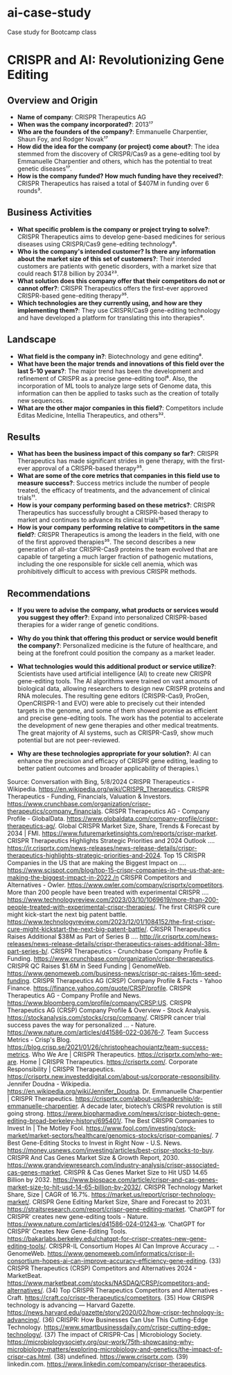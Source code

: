 # ai-case-study
Case study for Bootcamp class 
# CRISPR and AI: Revolutionizing Gene Editing

## Overview and Origin

* **Name of company**: CRISPR Therapeutics AG
* **When was the company incorporated?**: 2013¹⁷
* **Who are the founders of the company?**: Emmanuelle Charpentier, Shaun Foy, and Rodger Novak¹⁷
* **How did the idea for the company (or project) come about?**: The idea stemmed from the discovery of CRISPR/Cas9 as a gene-editing tool by Emmanuelle Charpentier and others, which has the potential to treat genetic diseases¹⁷.
* **How is the company funded? How much funding have they received?**: CRISPR Therapeutics has raised a total of $407M in funding over 6 rounds³.

## Business Activities

* **What specific problem is the company or project trying to solve?**: CRISPR Therapeutics aims to develop gene-based medicines for serious diseases using CRISPR/Cas9 gene-editing technology⁸.
* **Who is the company's intended customer? Is there any information about the market size of this set of customers?**: Their intended customers are patients with genetic disorders, with a market size that could reach $17.8 billion by 2034²³.
* **What solution does this company offer that their competitors do not or cannot offer?**: CRISPR Therapeutics offers the first-ever approved CRISPR-based gene-editing therapy³⁵.
* **Which technologies are they currently using, and how are they implementing them?**: They use CRISPR/Cas9 gene-editing technology and have developed a platform for translating this into therapies⁸.

## Landscape

* **What field is the company in?**: Biotechnology and gene editing⁸.
* **What have been the major trends and innovations of this field over the last 5-10 years?**: The major trend has been the development and refinement of CRISPR as a precise gene-editing tool⁶. Also, the incorporation of ML tools to analyze large sets of Genome data, this information can then be applied to tasks such as the creation of totally new sequences. 
* **What are the other major companies in this field?**: Competitors include Editas Medicine, Intellia Therapeutics, and others³².

## Results

* **What has been the business impact of this company so far?**: CRISPR Therapeutics has made significant strides in gene therapy, with the first-ever approval of a CRISPR-based therapy³⁵.
* **What are some of the core metrics that companies in this field use to measure success?**: Success metrics include the number of people treated, the efficacy of treatments, and the advancement of clinical trials¹¹.
* **How is your company performing based on these metrics?**: CRISPR Therapeutics has successfully brought a CRISPR-based therapy to market and continues to advance its clinical trials³⁵.
* **How is your company performing relative to competitors in the same field?**: CRISPR Therapeutics is among the leaders in the field, with one of the first approved therapies³⁵.  The second describes a new generation of all-star CRISPR-Cas9 proteins the team evolved that are capable of targeting a much larger fraction of pathogenic mutations, including the one responsible for sickle cell anemia, which was prohibitively difficult to access with previous CRISPR methods.


## Recommendations

* **If you were to advise the company, what products or services would you suggest they offer?**: Expand into personalized CRISPR-based therapies for a wider range of genetic conditions.
* **Why do you think that offering this product or service would benefit the company?**: Personalized medicine is the future of healthcare, and being at the forefront could position the company as a market leader.
* **What technologies would this additional product or service utilize?**: Scientists have used artificial intelligence (AI) to create new CRISPR gene-editing tools. The AI algorithms were trained on vast amounts of biological data, allowing researchers to design new CRISPR proteins and RNA molecules. The resulting gene editors (CRISPR-Cas9, ProGen, OpenCRISPR-1 and EVO) were able to precisely cut their intended targets in the genome, and some of them showed promise as efficient and precise gene-editing tools. The work has the potential to accelerate the development of new gene therapies and other medical treatments. The great majority of AI systems, such as CRISPR-Cas9, show much potential but are not peer-reviewed.

* **Why are these technologies appropriate for your solution?**: AI can enhance the precision and efficacy of CRISPR gene editing, leading to better patient outcomes and broader applicability of therapies.\

Source: Conversation with Bing, 5/8/2024
CRISPR Therapeutics - Wikipedia. https://en.wikipedia.org/wiki/CRISPR_Therapeutics.
CRISPR Therapeutics - Funding, Financials, Valuation & Investors. https://www.crunchbase.com/organization/crispr-therapeutics/company_financials.
CRISPR Therapeutics AG - Company Profile - GlobalData. https://www.globaldata.com/company-profile/crispr-therapeutics-ag/.
Global CRISPR Market Size, Share, Trends & Forecast by 2034 | FMI. https://www.futuremarketinsights.com/reports/crispr-market.
CRISPR Therapeutics Highlights Strategic Priorities and 2024 Outlook .... https://ir.crisprtx.com/news-releases/news-release-details/crispr-therapeutics-highlights-strategic-priorities-and-2024.
Top 15 CRISPR Companies in the US that are making the Biggest Impact on .... https://www.scispot.com/blog/top-15-crispr-companies-in-the-us-that-are-making-the-biggest-impact-in-2022./n
CRISPR Competitors and Alternatives - Owler. https://www.owler.com/company/crisprtx/competitors.
More than 200 people have been treated with experimental CRISPR .... https://www.technologyreview.com/2023/03/10/1069619/more-than-200-people-treated-with-experimental-crispr-therapies/.
The first CRISPR cure might kick-start the next big patent battle. https://www.technologyreview.com/2023/12/01/1084152/the-first-crispr-cure-might-kickstart-the-next-big-patent-battle/.
CRISPR Therapeutics Raises Additional $38M as Part of Series B .... http://ir.crisprtx.com/news-releases/news-release-details/crispr-therapeutics-raises-additional-38m-part-series-b/.
CRISPR Therapeutics - Crunchbase Company Profile & Funding. https://www.crunchbase.com/organization/crispr-therapeutics.
CRISPR QC Raises $1.6M in Seed Funding | GenomeWeb. https://www.genomeweb.com/business-news/crispr-qc-raises-16m-seed-funding.
CRISPR Therapeutics AG (CRSP) Company Profile & Facts - Yahoo Finance. https://finance.yahoo.com/quote/CRSP/profile.
CRISPR Therapeutics AG - Company Profile and News. https://www.bloomberg.com/profile/company/CRSP:US.
CRISPR Therapeutics AG (CRSP) Company Profile & Overview - Stock Analysis. https://stockanalysis.com/stocks/crsp/company/.
CRISPR cancer trial success paves the way for personalized ... - Nature. https://www.nature.com/articles/d41586-022-03676-7.
Team Success Metrics - Crisp's Blog. https://blog.crisp.se/2021/01/26/christopheachouiantz/team-success-metrics.
Who We Are | CRISPR Therapeutics. https://crisprtx.com/who-we-are.
Home | CRISPR Therapeutics. https://crisprtx.com/.
Corporate Responsibility | CRISPR Therapeutics. https://crisprtx.new.investeddigital.com/about-us/corporate-responsibility.
Jennifer Doudna - Wikipedia. https://en.wikipedia.org/wiki/Jennifer_Doudna.
Dr. Emmanuelle Charpentier | CRISPR Therapeutics. https://crisprtx.com/about-us/leadership/dr-emmanuelle-charpentier.
A decade later, biotech’s CRISPR revolution is still going strong. https://www.biopharmadive.com/news/crispr-biotech-gene-editing-broad-berkeley-history/695401/.
The Best CRISPR Companies to Invest In | The Motley Fool. https://www.fool.com/investing/stock-market/market-sectors/healthcare/genomics-stocks/crispr-companies/.
7 Best Gene-Editing Stocks to Invest in Right Now - U.S. News. https://money.usnews.com/investing/articles/best-crispr-stocks-to-buy.
CRISPR And Cas Genes Market Size & Growth Report, 2030. https://www.grandviewresearch.com/industry-analysis/crispr-associated-cas-genes-market.
CRISPR & Cas Genes Market Size to Hit USD 14.65 Billion by 2032. https://www.biospace.com/article/crispr-and-cas-genes-market-size-to-hit-usd-14-65-billion-by-2032/.
CRISPR Technology Market Share, Size | CAGR of 16.7%. https://market.us/report/crispr-technology-market/.
CRISPR Gene Editing Market Size, Share and Forecast to 2031. https://straitsresearch.com/report/crispr-gene-editing-market.
‘ChatGPT for CRISPR’ creates new gene-editing tools - Nature. https://www.nature.com/articles/d41586-024-01243-w.
‘ChatGPT for CRISPR’ Creates New Gene-Editing Tools. https://bakarlabs.berkeley.edu/chatgpt-for-crispr-creates-new-gene-editing-tools/.
CRISPR-IL Consortium Hopes AI Can Improve Accuracy ... - GenomeWeb. https://www.genomeweb.com/informatics/crispr-il-consortium-hopes-ai-can-improve-accuracy-efficiency-gene-editing.
(33) CRISPR Therapeutics (CRSP) Competitors and Alternatives 2024 - MarketBeat. https://www.marketbeat.com/stocks/NASDAQ/CRSP/competitors-and-alternatives/.
(34) Top CRISPR Therapeutics Competitors and Alternatives - Craft. https://craft.co/crispr-therapeutics/competitors.
(35) How CRISPR technology is advancing — Harvard Gazette. https://news.harvard.edu/gazette/story/2020/02/how-crispr-technology-is-advancing/.
(36) CRISPR: How Businesses Can Use This Cutting-Edge Technology. https://www.smartbusinessdaily.com/crispr-cutting-edge-technology/.
(37) The impact of CRISPR-Cas | Microbiology Society. https://microbiologysociety.org/our-work/75th-showcasing-why-microbiology-matters/exploring-microbiology-and-genetics/the-impact-of-crispr-cas.html.
(38) undefined. https://www.crisprtx.com.
(39) linkedin.com. https://www.linkedin.com/company/crispr-therapeutics.
